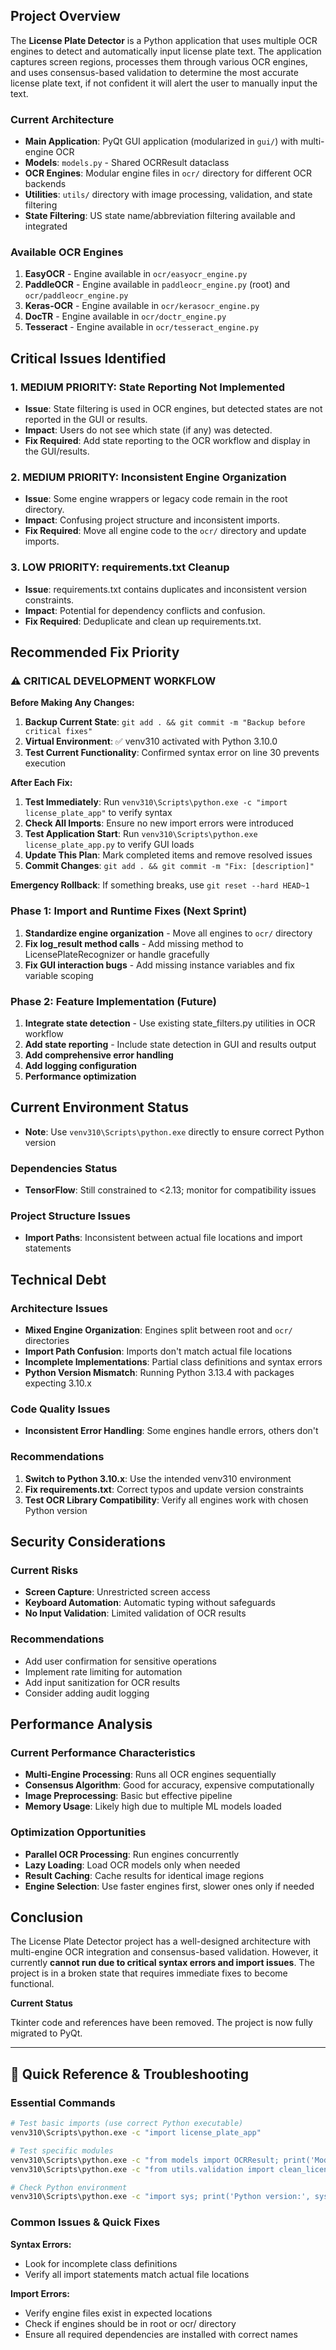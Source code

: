 

## Project Overview

The **License Plate Detector** is a Python application that uses multiple OCR engines to detect and automatically input license plate text. The application captures screen regions, processes them through various OCR engines, and uses consensus-based validation to determine the most accurate license plate text, if not confident it will alert the user to manually input the text.

### Current Architecture

- **Main Application**: PyQt GUI application (modularized in `gui/`) with multi-engine OCR
- **Models**: `models.py` - Shared OCRResult dataclass
- **OCR Engines**: Modular engine files in `ocr/` directory for different OCR backends
- **Utilities**: `utils/` directory with image processing, validation, and state filtering
- **State Filtering**: US state name/abbreviation filtering available and integrated

### Available OCR Engines

1. **EasyOCR** - Engine available in `ocr/easyocr_engine.py`
2. **PaddleOCR** - Engine available in `paddleocr_engine.py` (root) and `ocr/paddleocr_engine.py`
3. **Keras-OCR** - Engine available in `ocr/kerasocr_engine.py`
4. **DocTR** - Engine available in `ocr/doctr_engine.py`
5. **Tesseract** - Engine available in `ocr/tesseract_engine.py`


## Critical Issues Identified

### 1. **MEDIUM PRIORITY: State Reporting Not Implemented**
- **Issue**: State filtering is used in OCR engines, but detected states are not reported in the GUI or results.
- **Impact**: Users do not see which state (if any) was detected.
- **Fix Required**: Add state reporting to the OCR workflow and display in the GUI/results.

### 2. **MEDIUM PRIORITY: Inconsistent Engine Organization**
- **Issue**: Some engine wrappers or legacy code remain in the root directory.
- **Impact**: Confusing project structure and inconsistent imports.
- **Fix Required**: Move all engine code to the `ocr/` directory and update imports.

### 3. **LOW PRIORITY: requirements.txt Cleanup**
- **Issue**: requirements.txt contains duplicates and inconsistent version constraints.
- **Impact**: Potential for dependency conflicts and confusion.
- **Fix Required**: Deduplicate and clean up requirements.txt.

## Recommended Fix Priority

### ⚠️ CRITICAL DEVELOPMENT WORKFLOW

**Before Making Any Changes:**
1. **Backup Current State**: `git add . && git commit -m "Backup before critical fixes"`
2. **Virtual Environment**: ✅ venv310 activated with Python 3.10.0
3. **Test Current Functionality**: Confirmed syntax error on line 30 prevents execution

**After Each Fix:**
1. **Test Immediately**: Run `venv310\Scripts\python.exe -c "import license_plate_app"` to verify syntax
2. **Check All Imports**: Ensure no new import errors were introduced
3. **Test Application Start**: Run `venv310\Scripts\python.exe license_plate_app.py` to verify GUI loads
4. **Update This Plan**: Mark completed items and remove resolved issues
5. **Commit Changes**: `git add . && git commit -m "Fix: [description]"`

**Emergency Rollback**: If something breaks, use `git reset --hard HEAD~1`

### Phase 1: Import and Runtime Fixes (Next Sprint)
1. **Standardize engine organization** - Move all engines to `ocr/` directory
2. **Fix log_result method calls** - Add missing method to LicensePlateRecognizer or handle gracefully
3. **Fix GUI interaction bugs** - Add missing instance variables and fix variable scoping

### Phase 2: Feature Implementation (Future)
1. **Integrate state detection** - Use existing state_filters.py utilities in OCR workflow
2. **Add state reporting** - Include state detection in GUI and results output
3. **Add comprehensive error handling**
4. **Add logging configuration**
5. **Performance optimization**

## Current Environment Status
- **Note**: Use `venv310\Scripts\python.exe` directly to ensure correct Python version

### Dependencies Status
- **TensorFlow**: Still constrained to <2.13; monitor for compatibility issues



### Project Structure Issues
- **Import Paths**: Inconsistent between actual file locations and import statements

## Technical Debt

### Architecture Issues
- **Mixed Engine Organization**: Engines split between root and `ocr/` directories
- **Import Path Confusion**: Imports don't match actual file locations
- **Incomplete Implementations**: Partial class definitions and syntax errors
- **Python Version Mismatch**: Running Python 3.13.4 with packages expecting 3.10.x


### Code Quality Issues
- **Inconsistent Error Handling**: Some engines handle errors, others don't

### Recommendations
1. **Switch to Python 3.10.x**: Use the intended venv310 environment
2. **Fix requirements.txt**: Correct typos and update version constraints
3. **Test OCR Library Compatibility**: Verify all engines work with chosen Python version

## Security Considerations

### Current Risks
- **Screen Capture**: Unrestricted screen access
- **Keyboard Automation**: Automatic typing without safeguards
- **No Input Validation**: Limited validation of OCR results

### Recommendations
- Add user confirmation for sensitive operations
- Implement rate limiting for automation
- Add input sanitization for OCR results
- Consider adding audit logging

## Performance Analysis

### Current Performance Characteristics
- **Multi-Engine Processing**: Runs all OCR engines sequentially
- **Consensus Algorithm**: Good for accuracy, expensive computationally
- **Image Preprocessing**: Basic but effective pipeline
- **Memory Usage**: Likely high due to multiple ML models loaded

### Optimization Opportunities
- **Parallel OCR Processing**: Run engines concurrently
- **Lazy Loading**: Load OCR models only when needed
- **Result Caching**: Cache results for identical image regions
- **Engine Selection**: Use faster engines first, slower ones only if needed

## Conclusion

The License Plate Detector project has a well-designed architecture with multi-engine OCR integration and consensus-based validation. However, it currently **cannot run due to critical syntax errors and import issues**. The project is in a broken state that requires immediate fixes to become functional.




**Current Status**

Tkinter code and references have been removed. The project is now fully migrated to PyQt.

---

## 🔧 Quick Reference & Troubleshooting

### Essential Commands
```bash
# Test basic imports (use correct Python executable)
venv310\Scripts\python.exe -c "import license_plate_app"

# Test specific modules
venv310\Scripts\python.exe -c "from models import OCRResult; print('Models OK')"
venv310\Scripts\python.exe -c "from utils.validation import clean_license_plate; print('Utils OK')"

# Check Python environment
venv310\Scripts\python.exe -c "import sys; print('Python version:', sys.version)"
```

### Common Issues & Quick Fixes

**Syntax Errors:**
- Look for incomplete class definitions
- Verify all import statements match actual file locations

**Import Errors:**
- Verify engine files exist in expected locations
- Check if engines should be in root or ocr/ directory
- Ensure all required dependencies are installed with correct names